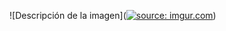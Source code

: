 ![Descripción de la imagen](<a href="https://imgur.com/RFw15Ia"><img src="https://i.imgur.com/RFw15Ia.png" title="source: imgur.com" /></a>)
